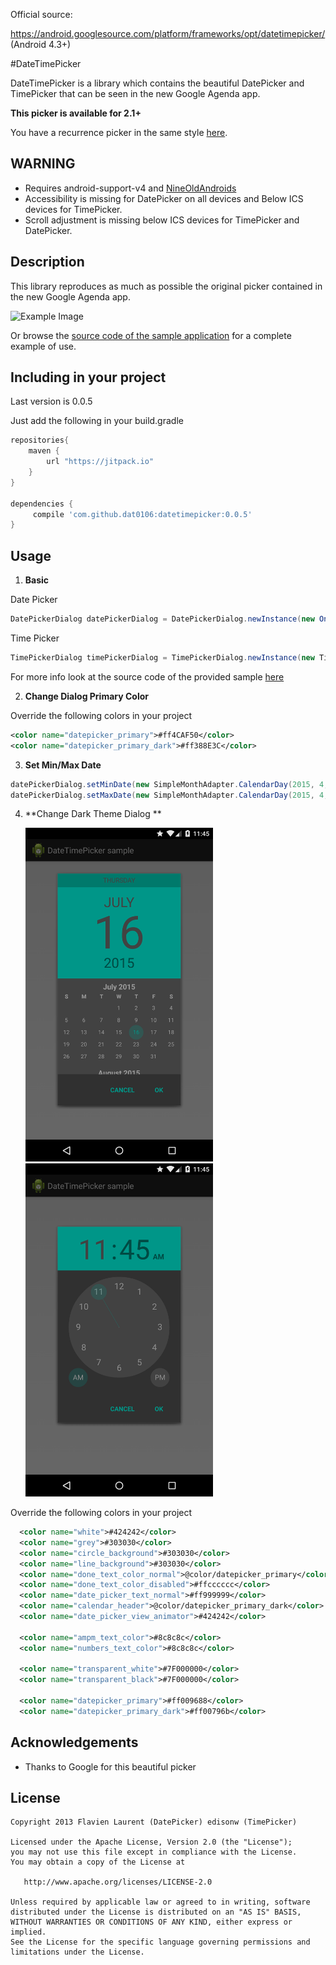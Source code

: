Official source:

https://android.googlesource.com/platform/frameworks/opt/datetimepicker/
(Android 4.3+)

#DateTimePicker 

DateTimePicker is a library which contains the beautiful DatePicker and TimePicker that can be seen in the new Google Agenda app.

**This picker is available for 2.1+**

You have a recurrence picker in the same style [here](https://github.com/Shusshu/Android-RecurrencePicker).

## WARNING

* Requires android-support-v4 and [NineOldAndroids][5]
* Accessibility is missing for DatePicker on all devices and Below ICS devices for TimePicker.
* Scroll adjustment is missing below ICS devices for TimePicker and DatePicker.

## Description

This library reproduces as much as possible the original picker contained in the new Google Agenda app.

![Example Image][1]

Or browse the [source code of the sample application][3] for a complete example of use.

## Including in your project

Last version is 0.0.5

Just add the following in your build.gradle

```groovy
repositories{
    maven {
        url "https://jitpack.io"
    }
}

dependencies {
     compile 'com.github.dat0106:datetimepicker:0.0.5'
}
```

## Usage

1. **Basic**

  Date Picker
  ```java
  DatePickerDialog datePickerDialog = DatePickerDialog.newInstance(new OnDateSetListener() {...}, year, month, day);
  ```

  Time Picker
  ```java
  TimePickerDialog timePickerDialog = TimePickerDialog.newInstance(new TimePickerDialog.OnTimeSetListener() {...}, hourOfDay, minute, is24HourMode);
  ```
  For more info look at the source code of the provided sample [here][4]

2. **Change Dialog Primary Color**

  Override the following colors in your project

  ```xml
  <color name="datepicker_primary">#ff4CAF50</color>
  <color name="datepicker_primary_dark">#ff388E3C</color>
  ```

3. **Set Min/Max Date**
  ```java
  datePickerDialog.setMinDate(new SimpleMonthAdapter.CalendarDay(2015, 4, 17));
  datePickerDialog.setMaxDate(new SimpleMonthAdapter.CalendarDay(2015, 4, 20));
  ```

4. **Change Dark Theme Dialog **

    <img src="https://raw.githubusercontent.com/dat0106/datetimepicker/master/document/device-2015-07-16-224523.png" width="300">
    <img src="https://raw.githubusercontent.com/dat0106/datetimepicker/master/document/device-2015-07-16-224546.png" width="300">
  Override the following colors in your project

  ```xml
    <color name="white">#424242</color>
    <color name="grey">#303030</color>
    <color name="circle_background">#303030</color>
    <color name="line_background">#303030</color>
    <color name="done_text_color_normal">@color/datepicker_primary</color>
    <color name="done_text_color_disabled">#ffcccccc</color>
    <color name="date_picker_text_normal">#ff999999</color>
    <color name="calendar_header">@color/datepicker_primary_dark</color>
    <color name="date_picker_view_animator">#424242</color>

    <color name="ampm_text_color">#8c8c8c</color>
    <color name="numbers_text_color">#8c8c8c</color>

    <color name="transparent_white">#7F000000</color>
    <color name="transparent_black">#7F000000</color>

    <color name="datepicker_primary">#ff009688</color>
    <color name="datepicker_primary_dark">#ff00796b</color>
  ```

## Acknowledgements

* Thanks to Google for this beautiful picker

## License

    Copyright 2013 Flavien Laurent (DatePicker) edisonw (TimePicker)

    Licensed under the Apache License, Version 2.0 (the "License");
    you may not use this file except in compliance with the License.
    You may obtain a copy of the License at

       http://www.apache.org/licenses/LICENSE-2.0

    Unless required by applicable law or agreed to in writing, software
    distributed under the License is distributed on an "AS IS" BASIS,
    WITHOUT WARRANTIES OR CONDITIONS OF ANY KIND, either express or implied.
    See the License for the specific language governing permissions and
    limitations under the License.

 [1]: https://raw.githubusercontent.com/dat0106/datetimepicker/master/graphics/img1.png
 [3]: https://github.com/dat0106/datetimepicker/tree/master/datetimepicker-sample
 [4]: https://github.com/dat0106/datetimepicker/blob/master/datetimepicker-sample/src/com/fourmob/datetimepicker/sample/MainActivity.java
 [5]: http://nineoldandroids.com/
 [6]: https://raw.githubusercontent.com/dat0106/datetimepicker/master/document/device-2015-07-16-221229.png
 [7]: https://raw.githubusercontent.com/dat0106/datetimepicker/master/document/device-2015-07-16-224523.png
 [8]: https://raw.githubusercontent.com/dat0106/datetimepicker/master/document/device-2015-07-16-224546.png
